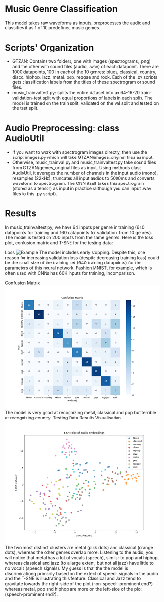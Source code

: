 # Music Genre Classification
This model takes raw waveforms as inputs, preprocesses the audio and classifies it as 1 of 10 predefined music genres. 

# Scripts' Organization
- GTZAN: Contains two folders, one with images (spectrograms, .png) and the other with sound files (audio, .wav) of each datapoint. There are 1000 datapoints, 100 in each of the 10 genres: blues, classical, country, disco, hiphop, jazz, metal, pop, reggae and rock. Each of the .py scripts gets classification labels from the titles of these spectrogram or sound files.
- music_trainvaltest.py: splits the entire dataset into an 64-16-20 train-validation-test split with equal proportions of labels in each splis. The model is trained on the train split, validated on the val split and tested on the test split.
  
# Audio Preprocessing: class AudioUtil 
- If you want to work with spectrogram images directly, then use the script images.py which will take GTZAN/images_original files as input.
- Otherwise, music_trainval.py and music_trainvaltest.py take sound files from GTZAN/genres_original files as input. Using methods class AudioUtil, it averages the number of channels in the input audio (mono), resamples (22kHz), truncates all input audios to 5000ms and converts waveform to spectrogram. The CNN itself takes this spectrogram (stored as a tensor) as input in practice (although you can input .wav files to this .py script).
  
# Results

In music_trainvaltest.py, we have 64 inputs per genre in training (640 datapoints for training and 160 datapoints for validation, from 10 genres). The model is tested on 200 inputs from the same genres. Here is the loss plot, confusion matrix and T-SNE for the testing data:

Loss
![Example](https://github.com/manishavenkat/music-genre-classification/blob/main/loss_plot_trainvaltest.png
)
The model includes early stopping. Despite this, one reason for increasing validation loss (despite decreasing training loss) could be the small size of the training set (640 training datapoints) for the parameters of this neural network. Fashion MNIST, for example, which is often used with CNNs has 60K inputs for training, incomparison. 

Confusion Matrix
![Example](https://github.com/manishavenkat/music-genre-classification/blob/main/confusion_matrix_music_trainvaltest.png
)
The model is very good at recognizing metal, classical and pop but terrible at recognizing country. 
Testing Data Results Visualisation
![Example](https://github.com/manishavenkat/music-genre-classification/blob/main/tsne_plot_music_trainvaltest.png
)
The two most distinct clusters are metal (pink dots) and classical (orange dots), whereas the other genres overlap more. Listening to the audio, you will notice that metal has a lot of vocals (speech), similar to pop and hiphop, whereas classical and jazz (to a large extent, but not all jazz) have little to no vocals (speech signals). My guess is that the the model is discriminationg primarily based on the extent of speech signals in the audio and the T-SNE is illustrating this feature. Classical and Jazz tend to gravitate towards the right-side of the plot (non-speech-prominent end?) whereas metal, pop and hiphop are more on the left-side of the plot (speech-prominent end?). 
